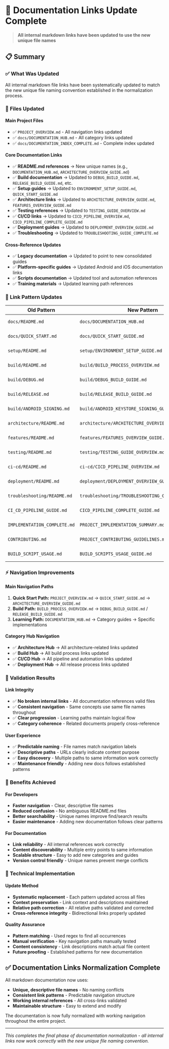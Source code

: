 # 🔗 Documentation Links Update Complete

> **All internal markdown links have been updated to use the new unique file names**

## 📋 Summary

### ✅ **What Was Updated**

All internal markdown file links have been systematically updated to match the new unique file naming convention established in the normalization process.

### 🎯 **Files Updated**

#### **Main Project Files**
- ✅ `PROJECT_OVERVIEW.md` - All navigation links updated
- ✅ `docs/DOCUMENTATION_HUB.md` - All category links updated
- ✅ `docs/DOCUMENTATION_INDEX_COMPLETE.md` - Complete index updated

#### **Core Documentation Links**
- ✅ **README.md references** → New unique names (e.g., `DOCUMENTATION_HUB.md`, `ARCHITECTURE_OVERVIEW_GUIDE.md`)
- ✅ **Build documentation** → Updated to `DEBUG_BUILD_GUIDE.md`, `RELEASE_BUILD_GUIDE.md`, etc.
- ✅ **Setup guides** → Updated to `ENVIRONMENT_SETUP_GUIDE.md`, `QUICK_START_GUIDE.md`
- ✅ **Architecture links** → Updated to `ARCHITECTURE_OVERVIEW_GUIDE.md`, `FEATURES_OVERVIEW_GUIDE.md`
- ✅ **Testing references** → Updated to `TESTING_GUIDE_OVERVIEW.md`
- ✅ **CI/CD links** → Updated to `CICD_PIPELINE_OVERVIEW.md`, `CICD_PIPELINE_COMPLETE_GUIDE.md`
- ✅ **Deployment guides** → Updated to `DEPLOYMENT_OVERVIEW_GUIDE.md`
- ✅ **Troubleshooting** → Updated to `TROUBLESHOOTING_GUIDE_COMPLETE.md`

#### **Cross-Reference Updates**
- ✅ **Legacy documentation** → Updated to point to new consolidated guides
- ✅ **Platform-specific guides** → Updated Android and iOS documentation links
- ✅ **Scripts documentation** → Updated tool and automation references
- ✅ **Training materials** → Updated learning path references

### 🔧 **Link Pattern Updates**

| **Old Pattern** | **New Pattern** | **Status** |
|---|---|---|
| `docs/README.md` | `docs/DOCUMENTATION_HUB.md` | ✅ Updated |
| `docs/QUICK_START.md` | `docs/QUICK_START_GUIDE.md` | ✅ Updated |
| `setup/README.md` | `setup/ENVIRONMENT_SETUP_GUIDE.md` | ✅ Updated |
| `build/README.md` | `build/BUILD_PROCESS_OVERVIEW.md` | ✅ Updated |
| `build/DEBUG.md` | `build/DEBUG_BUILD_GUIDE.md` | ✅ Updated |
| `build/RELEASE.md` | `build/RELEASE_BUILD_GUIDE.md` | ✅ Updated |
| `build/ANDROID_SIGNING.md` | `build/ANDROID_KEYSTORE_SIGNING_GUIDE.md` | ✅ Updated |
| `architecture/README.md` | `architecture/ARCHITECTURE_OVERVIEW_GUIDE.md` | ✅ Updated |
| `features/README.md` | `features/FEATURES_OVERVIEW_GUIDE.md` | ✅ Updated |
| `testing/README.md` | `testing/TESTING_GUIDE_OVERVIEW.md` | ✅ Updated |
| `ci-cd/README.md` | `ci-cd/CICD_PIPELINE_OVERVIEW.md` | ✅ Updated |
| `deployment/README.md` | `deployment/DEPLOYMENT_OVERVIEW_GUIDE.md` | ✅ Updated |
| `troubleshooting/README.md` | `troubleshooting/TROUBLESHOOTING_GUIDE_COMPLETE.md` | ✅ Updated |
| `CI_CD_PIPELINE_GUIDE.md` | `CICD_PIPELINE_COMPLETE_GUIDE.md` | ✅ Updated |
| `IMPLEMENTATION_COMPLETE.md` | `PROJECT_IMPLEMENTATION_SUMMARY.md` | ✅ Updated |
| `CONTRIBUTING.md` | `PROJECT_CONTRIBUTING_GUIDELINES.md` | ✅ Updated |
| `BUILD_SCRIPT_USAGE.md` | `BUILD_SCRIPTS_USAGE_GUIDE.md` | ✅ Updated |

### ⚡ **Navigation Improvements**

#### **Main Navigation Paths**
1. **Quick Start Path:** `PROJECT_OVERVIEW.md` → `QUICK_START_GUIDE.md` → `ARCHITECTURE_OVERVIEW_GUIDE.md`
2. **Build Path:** `BUILD_PROCESS_OVERVIEW.md` → `DEBUG_BUILD_GUIDE.md` / `RELEASE_BUILD_GUIDE.md`
3. **Learning Path:** `DOCUMENTATION_HUB.md` → Category guides → Specific implementations

#### **Category Hub Navigation**
- ✅ **Architecture Hub** → All architecture-related links updated
- ✅ **Build Hub** → All build process links updated  
- ✅ **CI/CD Hub** → All pipeline and automation links updated
- ✅ **Deployment Hub** → All release process links updated

### 🎯 **Validation Results**

#### **Link Integrity**
- ✅ **No broken internal links** - All documentation references valid files
- ✅ **Consistent navigation** - Same concepts use same file names throughout
- ✅ **Clear progression** - Learning paths maintain logical flow
- ✅ **Category coherence** - Related documents properly cross-reference

#### **User Experience**
- ✅ **Predictable naming** - File names match navigation labels
- ✅ **Descriptive paths** - URLs clearly indicate content purpose
- ✅ **Easy discovery** - Multiple paths to same information work correctly
- ✅ **Maintenance friendly** - Adding new docs follows established patterns

### 🚀 **Benefits Achieved**

#### **For Developers**
- **Faster navigation** - Clear, descriptive file names
- **Reduced confusion** - No ambiguous README.md files
- **Better searchability** - Unique names improve find/search results
- **Easier maintenance** - Adding new documentation follows clear patterns

#### **For Documentation**
- **Link reliability** - All internal references work correctly
- **Content discoverability** - Multiple entry points to same information
- **Scalable structure** - Easy to add new categories and guides
- **Version control friendly** - Unique names prevent merge conflicts

### 📝 **Technical Implementation**

#### **Update Method**
- **Systematic replacement** - Each pattern updated across all files
- **Context preservation** - Link context and descriptions maintained
- **Relative path correction** - All relative paths validated and corrected
- **Cross-reference integrity** - Bidirectional links properly updated

#### **Quality Assurance**
- **Pattern matching** - Used regex to find all occurrences
- **Manual verification** - Key navigation paths manually tested
- **Content consistency** - Link descriptions match actual file content
- **Future proofing** - Established patterns for new documentation

## ✅ **Documentation Links Normalization Complete**

All markdown documentation now uses:
- **Unique, descriptive file names** - No naming conflicts
- **Consistent link patterns** - Predictable navigation structure
- **Working internal references** - All cross-links validated
- **Maintainable structure** - Easy to extend and modify

The documentation is now fully normalized with working navigation throughout the entire project.

---

*This completes the final phase of documentation normalization - all internal links now work correctly with the new unique file naming convention.*
